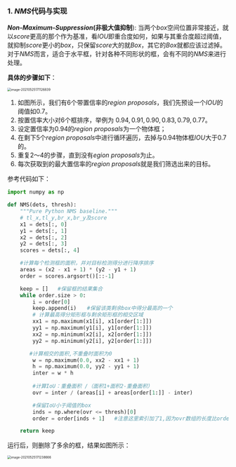 ### 1. $NMS$代码与实现

**$Non$-$Maximum$-$Suppression$(非极大值抑制**): 当两个$box$空间位置非常接近，就以$score$更高的那个作为基准，看$IOU$即重合度如何，如果与其重合度超过阈值，就抑制$score$更小的$box$，只保留$score$大的就$Box$，其它的$Box$就都应该过滤掉。对于$NMS$而言，适合于水平框，针对各种不同形状的框，会有不同的$NMS$来进行处理。

**具体的步骤如下**：

<img src="/Users/zonechen/Library/Application Support/typora-user-images/image-20210525171126839.png" alt="image-20210525171126839" style="zoom:50%;" />



1. 如图所示，我们有$6$个带置信率的$region$ $proposals$，我们先预设一个$IOU$的阈值如$0.7$。
2. 按置信率大小对$6$个框排序，举例为 $0.94, 0.91, 0.90, 0.83, 0.79, 0.77$。
3. 设定置信率为$0.94$的$region$ $proposals$为一个物体框；
4. 在剩下$5$个$region$ $proposals$中进行循环遍历，去掉与$0.94$物体框$IOU$大于$0.7$的。
5. 重复$2$～$4$的步骤，直到没有$egion$ $proposals$为止。
6. 每次获取到的最大置信率的$region$ $proposals$就是我们筛选出来的目标。

参考代码如下：

```python
import numpy as np

def NMS(dets, thresh):
    """Pure Python NMS baseline."""
    # tl_x,tl_y,br_x,br_y及score
    x1 = dets[:, 0]
    y1 = dets[:, 1]
    x2 = dets[:, 2]
    y2 = dets[:, 3]
    scores = dets[:, 4]

    #计算每个检测框的面积，并对目标检测得分进行降序排序
    areas = (x2 - x1 + 1) * (y2 - y1 + 1)
    order = scores.argsort()[::-1]

    keep = []   #保留框的结果集合
    while order.size > 0:
        i = order[0]
        keep.append(i)　　#保留该类剩余box中得分最高的一个
        # 计算最高得分矩形框与剩余矩形框的相交区域
        xx1 = np.maximum(x1[i], x1[order[1:]])
        yy1 = np.maximum(y1[i], y1[order[1:]])
        xx2 = np.minimum(x2[i], x2[order[1:]])
        yy2 = np.minimum(y2[i], y2[order[1:]])

       #计算相交的面积,不重叠时面积为0
        w = np.maximum(0.0, xx2 - xx1 + 1)
        h = np.maximum(0.0, yy2 - yy1 + 1)
        inter = w * h
        
        #计算IoU：重叠面积 /（面积1+面积2-重叠面积）
        ovr = inter / (areas[i] + areas[order[1:]] - inter)

        #保留IoU小于阈值的box
        inds = np.where(ovr <= thresh)[0]
        order = order[inds + 1]   #注意这里索引加了1,因为ovr数组的长度比order数组的长度少一个

    return keep
```

运行后，则删除了多余的框，结果如图所示：

<img src="/Users/zonechen/Library/Application Support/typora-user-images/image-20210525171238666.png" alt="image-20210525171238666" style="zoom:50%;" />

###
